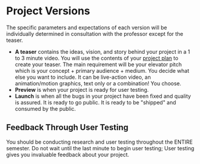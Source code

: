 # Project Versions

The specific parameters and expectations of each version will be individually determined in consultation with the professor except for the teaser.

* **A teaser** contains the ideas, vision, and story behind your project in a 1 to 3 minute video. You will use the contents of your [project plan](./) to create your teaser. The main requirement will be your elevator pitch which is your concept + primary audience + medium. You decide what else you want to include. It can be live-action video, an animation/motion graphics, text only or a combination! You choose.
* **Preview** is when your project is ready for user testing.
* **Launch** is when all the bugs in your project have been fixed and quality is assured. It is ready to go public. It is ready to be "shipped" and consumed by the public.

## Feedback Through User Testing

You should be conducting research and user testing throughout the ENTIRE semester. Do not wait until the last minute to begin user testing; User testing gives you invaluable feedback about your project.
